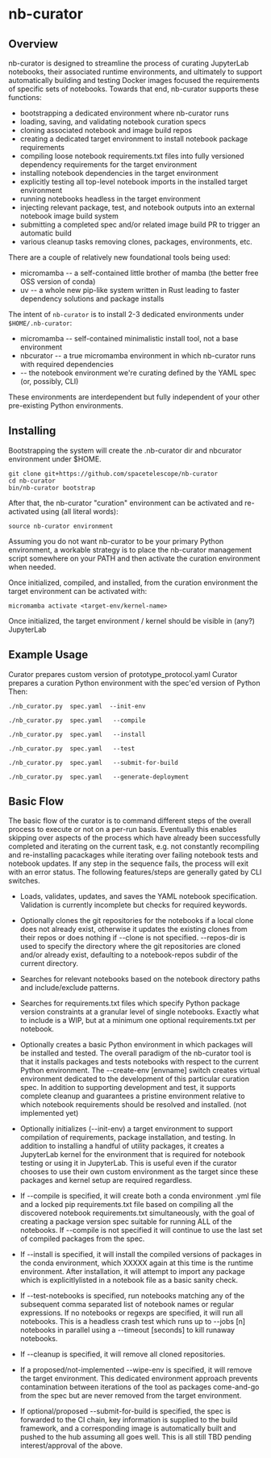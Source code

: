 # nb-curator

## Overview

nb-curator is designed to streamline the process of curating JupyterLab notebooks,
their associated runtime environments, and ultimately to support automatically
building and testing Docker images focused the requirements of specific sets of
notebooks.  Towards that end, nb-curator supports these functions:

- bootstrapping a dedicated environment where nb-curator runs
- loading, saving, and validating notebook curation specs
- cloning associated notebook and image build repos
- creating a dedicated target environment to install notebook package requirements
- compiling loose notebook requirements.txt files into fully versioned dependency requirements for the target environment
- installing notebook dependencies in the target environment
- explicitly testing all top-level notebook imports in the installed target environment
- running notebooks headless in the target environment
- injecting relevant package, test, and notebook outputs into an external notebook image build system
- submitting a completed spec and/or related image build PR to trigger an automatic build
- various cleanup tasks removing clones, packages, environments, etc.

There are a couple of relatively new foundational tools being used:

- micromamba -- a self-contained little brother of mamba (the better free OSS version of conda)
- uv -- a whole new pip-like system written in Rust leading to faster dependency solutions and package installs

The intent of `nb-curator` is to install 2-3 dedicated environments under `$HOME/.nb-curator`:

- micromamba -- self-contained minimalistic install tool, not a base environment 
- nbcurator  -- a true micromamba environment in which nb-curator runs with required dependencies
- <target environment> -- the notebook environment we're curating defined by the YAML spec (or, possibly, CLI)

These environments are interdependent but fully independent of your other pre-existing Python environments.

## Installing

Bootstrapping the system will create the .nb-curator dir and nbcurator environment under $HOME.

```
git clone git+https://github.com/spacetelescope/nb-curator
cd nb-curator
bin/nb-curator bootstrap
```

After that, the nb-curator "curation" environment can be activated and re-activated using (all literal words):

```
source nb-curator environment
```

Assuming you do not want nb-curator to be your primary Python environment,  a workable strategy is to place
the nb-curator management script somewhere on your PATH and then activate the curation environment when needed.

Once initialized, compiled, and installed,  from the curation environment the target environment can be activated with:

```
micromamba activate <target-env/kernel-name>
```

Once initialized, the target environment / kernel should be visible in (any?) JupyterLab

## Example Usage

Curator prepares custom version of prototype_protocol.yaml
Curator prepares a curation Python environment with the spec'ed version of Python
Then:
```
./nb_curator.py  spec.yaml  --init-env

./nb_curator.py  spec.yaml   --compile

./nb_curator.py  spec.yaml   --install

./nb_curator.py  spec.yaml   --test

./nb_curator.py  spec.yaml   --submit-for-build

./nb_curator.py  spec.yaml   --generate-deployment
```

## Basic Flow

The basic flow of the curator is to command different steps of the overall
process to execute or not on a per-run basis.  Eventually this enables skipping
over aspects of the process which have already been successfully completed and
iterating on the current task, e.g. not constantly recompiling and
re-installing pacackages while iterating over failing notebook tests and
notebook updates.  If any step in the sequence fails, the process will exit
with an error status.  The following features/steps are generally gated by CLI
switches.

- Loads, validates, updates, and saves the YAML notebook specification.
  Validation is currently incomplete but checks for required keywords.

- Optionally clones the git repositories for the notebooks if a
  local clone does not already exist,  otherwise it updates the existing clones
  from their repos or does nothing if --clone is not specified.  --repos-dir is
  used to specify the directory where the git repositories are cloned and/or
  already exist, defaulting to a notebook-repos subdir of the current directory.

- Searches for relevant notebooks based on the notebook directory paths and
  include/exclude patterns.

- Searches for requirements.txt files which specify Python package version
  constraints at a granular level of single notebooks.  Exactly what to include
  is a WIP,  but at a minimum one optional requirements.txt per notebook.

- Optionally creates a basic Python environment in which packages will be
  installed and tested.   The overall paradigm of the nb-curator tool is
  that it installs packages and tests notebooks with respect to the current
  Python environment.  The --create-env [envname] switch creates virtual
  environment dedicated to the development of this particular curation spec.
  In addition to supporting development and test,  it supports complete cleanup
  and guarantees a pristine environment relative to which notebook requirements
  should be resolved and installed.  (not implemented yet)

- Optionally initializes (--init-env) a target environment to support
  compilation of requirements, package installation, and testing.  In addition
  to installing a handful of utility packages, it creates a JupyterLab kernel
  for the environment that is required for notebook testing or using it in
  JupyterLab.  This is useful even if the curator chooses to use their own
  custom environment as the target since these packages and kernel setup
  are required regardless.

- If --compile is specified, it will create both a conda environment .yml file
  and a locked pip requirements.txt file based on compiling all the discovered
  notebook requirements.txt simultaneously, with the goal of creating a package
  version spec suitable for running ALL of the notebooks.  If --compile is not
  specified it will continue to use the last set of compiled packages from the
  spec.

- If --install is specified, it will install the compiled versions of packages
  in the conda environment, which XXXXX again at this time is the runtime
  environment. After installation, it will attempt to import any package which
  is explicitlylisted in a notebook file as a basic sanity check.

- If --test-notebooks is specified, run notebooks matching any of the
subsequent comma separated list of notebook names or regular expressions.  If
no notebooks or regexps are specified, it will run all notebooks.  This is a
headless crash test which runs up to --jobs [n] notebooks in parallel using a
--timeout [seconds] to kill runaway notebooks.

- If --cleanup is specified,  it will remove all cloned repositories.

- If a proposed/not-implemented --wipe-env is specified,  it will remove the
  target environment.   This dedicated environment approach prevents contamination
  between iterations of the tool as packages come-and-go from the spec but are
  never removed from the target environment.

- If optional/proposed --submit-for-build is specified,  the spec is forwarded
  to the CI chain,  key information is supplied to the build framework, and a
  corresponding image is automatically built and pushed to the hub assuming all
  goes well.   This is all still TBD pending interest/approval of the above.
